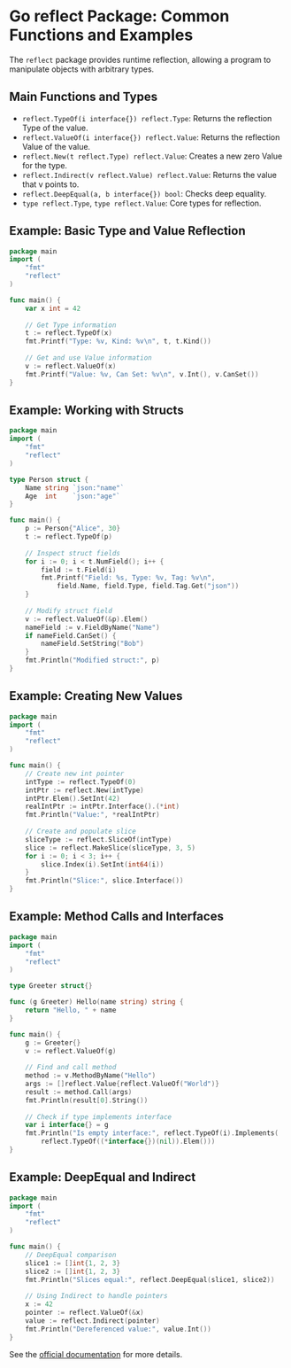 # Go reflect Package: Common Functions and Examples

The `reflect` package provides runtime reflection, allowing a program to manipulate objects with arbitrary types.

## Main Functions and Types
- `reflect.TypeOf(i interface{}) reflect.Type`: Returns the reflection Type of the value.
- `reflect.ValueOf(i interface{}) reflect.Value`: Returns the reflection Value of the value.
- `reflect.New(t reflect.Type) reflect.Value`: Creates a new zero Value for the type.
- `reflect.Indirect(v reflect.Value) reflect.Value`: Returns the value that v points to.
- `reflect.DeepEqual(a, b interface{}) bool`: Checks deep equality.
- `type reflect.Type`, `type reflect.Value`: Core types for reflection.

## Example: Basic Type and Value Reflection
```go
package main
import (
    "fmt"
    "reflect"
)

func main() {
    var x int = 42
    
    // Get Type information
    t := reflect.TypeOf(x)
    fmt.Printf("Type: %v, Kind: %v\n", t, t.Kind())
    
    // Get and use Value information
    v := reflect.ValueOf(x)
    fmt.Printf("Value: %v, Can Set: %v\n", v.Int(), v.CanSet())
}
```

## Example: Working with Structs
```go
package main
import (
    "fmt"
    "reflect"
)

type Person struct {
    Name string `json:"name"`
    Age  int    `json:"age"`
}

func main() {
    p := Person{"Alice", 30}
    t := reflect.TypeOf(p)
    
    // Inspect struct fields
    for i := 0; i < t.NumField(); i++ {
        field := t.Field(i)
        fmt.Printf("Field: %s, Type: %v, Tag: %v\n",
            field.Name, field.Type, field.Tag.Get("json"))
    }
    
    // Modify struct field
    v := reflect.ValueOf(&p).Elem()
    nameField := v.FieldByName("Name")
    if nameField.CanSet() {
        nameField.SetString("Bob")
    }
    fmt.Println("Modified struct:", p)
}
```

## Example: Creating New Values
```go
package main
import (
    "fmt"
    "reflect"
)

func main() {
    // Create new int pointer
    intType := reflect.TypeOf(0)
    intPtr := reflect.New(intType)
    intPtr.Elem().SetInt(42)
    realIntPtr := intPtr.Interface().(*int)
    fmt.Println("Value:", *realIntPtr)
    
    // Create and populate slice
    sliceType := reflect.SliceOf(intType)
    slice := reflect.MakeSlice(sliceType, 3, 5)
    for i := 0; i < 3; i++ {
        slice.Index(i).SetInt(int64(i))
    }
    fmt.Println("Slice:", slice.Interface())
}
```

## Example: Method Calls and Interfaces
```go
package main
import (
    "fmt"
    "reflect"
)

type Greeter struct{}

func (g Greeter) Hello(name string) string {
    return "Hello, " + name
}

func main() {
    g := Greeter{}
    v := reflect.ValueOf(g)
    
    // Find and call method
    method := v.MethodByName("Hello")
    args := []reflect.Value{reflect.ValueOf("World")}
    result := method.Call(args)
    fmt.Println(result[0].String())
    
    // Check if type implements interface
    var i interface{} = g
    fmt.Println("Is empty interface:", reflect.TypeOf(i).Implements(
        reflect.TypeOf((*interface{})(nil)).Elem()))
}
```

## Example: DeepEqual and Indirect
```go
package main
import (
    "fmt"
    "reflect"
)

func main() {
    // DeepEqual comparison
    slice1 := []int{1, 2, 3}
    slice2 := []int{1, 2, 3}
    fmt.Println("Slices equal:", reflect.DeepEqual(slice1, slice2))
    
    // Using Indirect to handle pointers
    x := 42
    pointer := reflect.ValueOf(&x)
    value := reflect.Indirect(pointer)
    fmt.Println("Dereferenced value:", value.Int())
}
```

See the [official documentation](https://pkg.go.dev/reflect) for more details.

